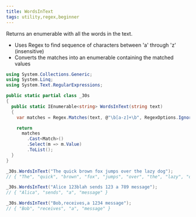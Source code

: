 ```yaml
---
title: WordsInText
tags: utility,regex,beginner
---
```


Returns an enumerable with all the words in the text.

- Uses Regex to find sequence of characters between 'a' through 'z' (insensitive)
- Converts the matches into an enumerable containing the matched values

```csharp
using System.Collections.Generic;
using System.Linq;
using System.Text.RegularExpressions;

public static partial class _30s
{
  public static IEnumerable<string> WordsInText(string text)
  {
    var matches = Regex.Matches(text, @"\b[a-z]+\b", RegexOptions.IgnoreCase);

    return
      matches
        .Cast<Match>()
        .Select(m => m.Value)
        .ToList();
  }
}
```

```csharp
_30s.WordsInText("The quick brown fox jumps over the lazy dog");
// { "The", "quick", "brown", "fox", "jumps", "over", "the", "lazy", "dog" }

_30s.WordsInText("Alice 123blah sends 123 a 789 message");
// { "Alica", "sends", "a", "message" }

_30s.WordsInText("Bob,receives,a 1234 message");
// { "Bob", "receives", "a", "message" }
```
